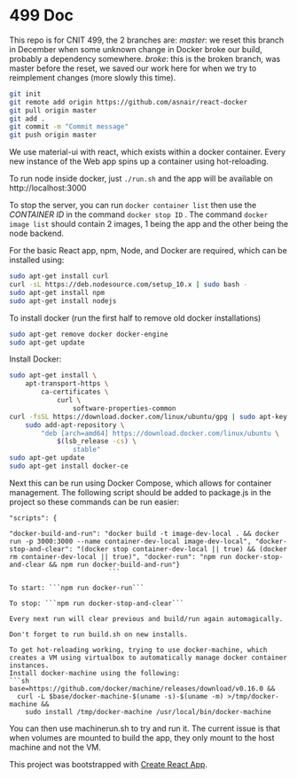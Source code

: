# 499 Doc

This repo is for CNIT 499, the 2 branches are:
*master*: we reset this branch in December when some unknown change in Docker broke our build, probably a dependency somewhere.
*broke*: this is the broken branch, was master before the reset, we saved our work here for when we try to reimplement changes (more slowly this time).

```sh
git init
git remote add origin https://github.com/asnair/react-docker
git pull origin master
git add .
git commit -m "Commit message"
git push origin master
```
We use material-ui with react, which exists within a docker container. Every new instance of the Web app spins up a container using hot-reloading.

To run node inside docker, just ```./run.sh``` and the app will be available on http://localhost:3000

To stop the server, you can run ```docker container list``` then use the *CONTAINER ID* in the command ```docker stop ID``` . The command ```docker image list``` should contain 2 images, 1 being the app and the other being the node backend.

For the basic React app, npm, Node, and Docker are required, which can be installed using:
```sh
sudo apt-get install curl
curl -sL https://deb.nodesource.com/setup_10.x | sudo bash -
sudo apt-get install npm
sudo apt-get install nodejs
```

To install docker (run the first half to remove old docker installations)
```sh
sudo apt-get remove docker docker-engine
sudo apt-get update
```
Install Docker:
```sh
sudo apt-get install \
    apt-transport-https \
        ca-certificates \
            curl \
                software-properties-common
curl -fsSL https://download.docker.com/linux/ubuntu/gpg | sudo apt-key add -
    sudo add-apt-repository \
        "deb [arch=amd64] https://download.docker.com/linux/ubuntu \
            $(lsb_release -cs) \
                stable"
sudo apt-get update
sudo apt-get install docker-ce
```
Next this can be run using Docker Compose, which allows for container management. The following script should be added to package.js in the project so these commands can be run easier:

```
"scripts": {    

"docker-build-and-run": "docker build -t image-dev-local . && docker run -p 3000:3000 --name container-dev-local image-dev-local", "docker-stop-and-clear": "(docker stop container-dev-local || true) && (docker rm container-dev-local || true)", "docker-run": "npm run docker-stop-and-clear && npm run docker-build-and-run"}
                         ```

To start: ```npm run docker-run```

To stop: ```npm run docker-stop-and-clear```

Every next run will clear previous and build/run again automagically.

Don't forget to run build.sh on new installs.

To get hot-reloading working, trying to use docker-machine, which creates a VM using virtualbox to automatically manage docker container instances.
Install docker-machine using the following:
```sh
base=https://github.com/docker/machine/releases/download/v0.16.0 &&
  curl -L $base/docker-machine-$(uname -s)-$(uname -m) >/tmp/docker-machine &&
    sudo install /tmp/docker-machine /usr/local/bin/docker-machine

```

You can then use machinerun.sh to try and run it. The current issue is that when volumes are mounted to build the app, they only mount to the host machine and not the VM.

This project was bootstrapped with [Create React App](https://github.com/facebook/create-react-app).
